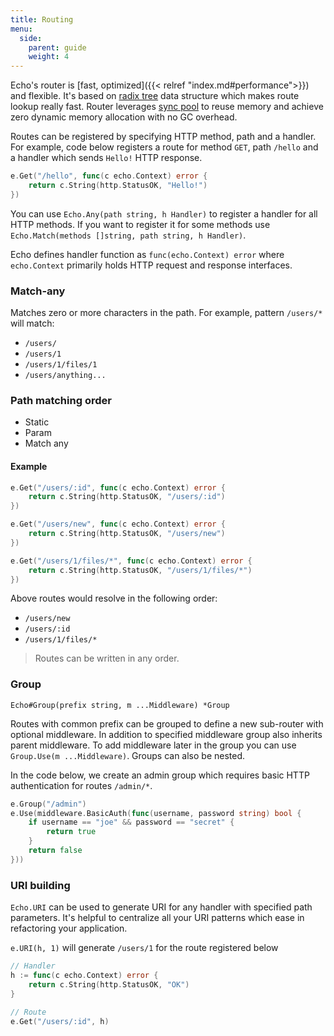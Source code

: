 ```yaml
---
title: Routing
menu:
  side:
    parent: guide
    weight: 4
---
```


Echo's router is [fast, optimized]({{< relref "index.md#performance">}}) and
flexible. It's based on [radix tree](http://en.wikipedia.org/wiki/Radix_tree) data
structure which makes route lookup really fast. Router leverages [sync pool](https://golang.org/pkg/sync/#Pool)
to reuse memory and achieve zero dynamic memory allocation with no GC overhead.

Routes can be registered by specifying HTTP method, path and a handler. For example,
code below registers a route for method `GET`, path `/hello` and a handler which sends
`Hello!` HTTP response.

```go
e.Get("/hello", func(c echo.Context) error {
	return c.String(http.StatusOK, "Hello!")
})
```

You can use `Echo.Any(path string, h Handler)` to register a handler for all HTTP methods.
If you want to register it for some methods use `Echo.Match(methods []string, path string, h Handler)`.

Echo defines handler function as `func(echo.Context) error` where `echo.Context` primarily
holds HTTP request and response interfaces.

### Match-any

Matches zero or more characters in the path. For example, pattern `/users/*` will
match:

- `/users/`
- `/users/1`
- `/users/1/files/1`
- `/users/anything...`

### Path matching order

- Static
- Param
- Match any

#### Example

```go
e.Get("/users/:id", func(c echo.Context) error {
	return c.String(http.StatusOK, "/users/:id")
})

e.Get("/users/new", func(c echo.Context) error {
	return c.String(http.StatusOK, "/users/new")
})

e.Get("/users/1/files/*", func(c echo.Context) error {
	return c.String(http.StatusOK, "/users/1/files/*")
})
```

Above routes would resolve in the following order:

- `/users/new`
- `/users/:id`
- `/users/1/files/*`

> Routes can be written in any order.

### Group

`Echo#Group(prefix string, m ...Middleware) *Group`

Routes with common prefix can be grouped to define a new sub-router with optional
middleware. In addition to specified middleware group also inherits parent middleware.
To add middleware later in the group you can use `Group.Use(m ...Middleware)`.
Groups can also be nested.

In the code below, we create an admin group which requires basic HTTP authentication
for routes `/admin/*`.

```go
e.Group("/admin")
e.Use(middleware.BasicAuth(func(username, password string) bool {
	if username == "joe" && password == "secret" {
		return true
	}
	return false
}))
```

### URI building

`Echo.URI` can be used to generate URI for any handler with specified path parameters.
It's helpful to centralize all your URI patterns which ease in refactoring your
application.

`e.URI(h, 1)` will generate `/users/1` for the route registered below

```go
// Handler
h := func(c echo.Context) error {
	return c.String(http.StatusOK, "OK")
}

// Route
e.Get("/users/:id", h)
```
